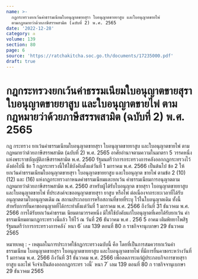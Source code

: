 ```yaml
---
name: >-
  กฎกระทรวงยกเว้นค่าธรรมเนียมใบอนุญาตขายสุรา ใบอนุญาตขายยาสูบ และใบอนุญาตขายไพ่
  ตามกฎหมายว่าด้วยภาษีสรรพสามิต (ฉบับที่ 2) พ.ศ. 2565
date: '2022-12-28'
category: ก
volume: 139
section: 80
page: 6
source: 'https://ratchakitcha.soc.go.th/documents/17235000.pdf'
draft: true
---
```


# กฎกระทรวงยกเว้นค่าธรรมเนียมใบอนุญาตขายสุรา ใบอนุญาตขายยาสูบ และใบอนุญาตขายไพ่ ตามกฎหมายว่าด้วยภาษีสรรพสามิต (ฉบับที่ 2) พ.ศ. 2565

กฎ กระทรวง ยกเว้นค่าธรรมเนียมใบอนุญาตขายสุรา ใบอนุญาตขายยาสูบ และใบอนุญาตขายไพ่ ตามกฎหมายว่าด้วยภาษีสรรพสามิต (ฉบับที่ 2) พ.ศ. 2565 อาศัยอำนาจตามความในมาตรา 5 วรรคหนึ่ง แห่งพระราชบัญญัติภาษีสรรพสามิต พ.ศ. 2560 รัฐมนตรีว่าการกระทรวงการคลังออกกฎกระทรวงไว้ ดังต่อไปนี้ ข้อ 1 กฎกระทรวงนี้ให้ใช้บังคับตั้งแต่วันที่ 1 มกราคม พ.ศ. 2566 เป็นต้นไป ข้อ 2 ให้ยกเว้นค่าธรรมเนียมใบอนุญาตขายสุรา ใบอนุญาตขายยาสูบ และใบอนุญาต ขายไพ่ ตามข้อ 2 (10) (12) และ (16) แห่งกฎกระทรวงกาหนดค่าธรรมเนียมและยกเว้น ค่าธรรมเนียมการอนุญาตตามกฎหมายว่าด้วยภาษีสรรพสามิต พ.ศ. 2560 สาหรับผู้ได้รับใบอนุญาต ขายสุรา ใบอนุญาตขายยาสูบ และใบอนุญาตขายไพ่ ที่ประสงค์จะขออนุญาตขายสุรา ยาสูบ หรือไพ่ ต่อเนื่องจากระยะเวลาที่ได้รับอนุญาตตามใบอนุญาตเดิม ณ สถานประกอบการหรือสถานที่ขายที่ระบุ ไว้ในใบอนุญาตเดิม ทั้งนี้ สำหรับการยื่นคาขออนุญาตที่ได้กระทำตั้งแต่วันที่ 1 มกราคม พ.ศ. 2566 ถึงวันที่ 31 ธันวาคม พ.ศ. 2566 การได้รับยกเว้นค่าธรรมเ นียมตามวรรคหนึ่ง มิให้ใช้บังคับแก่ใบอนุญาตที่เคยได้รับยกเว้น ค่าธรรมเนียมตามกฎกระทรวงนี้แล้ว ให้ไว้ ณ วันที่ 26 ธันวาคม พ.ศ . 256 5 อาคม เติมพิทยาไพสิฐ รัฐมนตรีว่าการกระทรวงการคลัง ้ หนา 6 ่ เลม 139 ตอนที่ 80 ก ราชกิจจานุเบกษา 29 ธันวาคม 2565

หมายเหตุ : - เหตุผลในการประกาศใช้กฎกระทรวงฉบับนี้ คือ โดยที่เป็นการสมควรยกเว้นค่าธรรมเนียม ใบอนุญาตขายสุรา ใบอนุญาตขายยาสูบ และใบอนุญาตขายไพ่ ที่มีการยื่นคาขอระหว่างวันที่ 1 มกราคม พ.ศ. 2566 ถึงวันที่ 31 ธันวาคม พ.ศ. 2566 เพื่อลดภาระแก่ผู้ประกอบกิจการขายสุรา ยาสูบ และไพ่ จึงจำเป็นต้องออกกฎกระทร วงนี้ ้ หนา 7 ่ เลม 139 ตอนที่ 80 ก ราชกิจจานุเบกษา 29 ธันวาคม 2565
